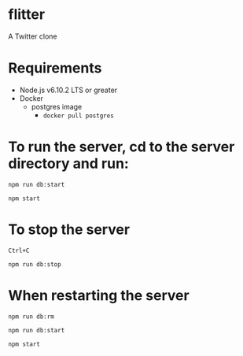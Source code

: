 # flitter
A Twitter clone

# Requirements
* Node.js v6.10.2 LTS or greater
* Docker
  * postgres image
    * `docker pull postgres`

# To run the server, cd to the server directory and run:
`npm run db:start`

`npm start`

# To stop the server
`Ctrl+C`

`npm run db:stop`

# When restarting the server
`npm run db:rm`

`npm run db:start`

`npm start`
